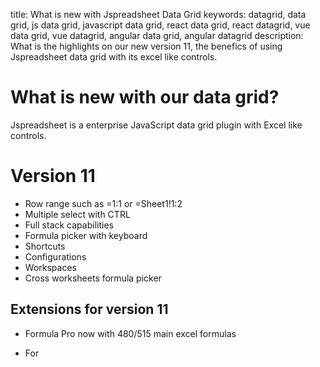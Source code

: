 title: What is new with Jspreadsheet Data Grid
keywords: datagrid, data grid, js data grid, javascript data grid, react data grid, react datagrid, vue data grid, vue datagrid, angular data grid, angular datagrid
description: What is the highlights on our new version 11, the benefics of using Jspreadsheet data grid with its excel like controls.

# What is new with our data grid?

Jspreadsheet is a enterprise JavaScript data grid plugin with Excel like controls. 

# Version 11

- Row range such as =1:1 or =Sheet1!1:2
- Multiple select with CTRL
- Full stack capabilities
- Formula picker with keyboard
- Shortcuts
- Configurations
- Workspaces
- Cross worksheets formula picker

## Extensions for version 11

- Formula Pro now with 480/515 main excel formulas

- For

